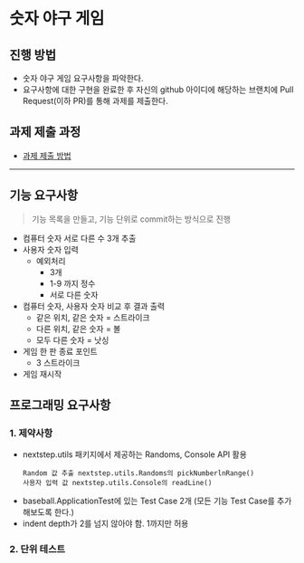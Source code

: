 # 숫자 야구 게임
## 진행 방법
* 숫자 야구 게임 요구사항을 파악한다.
* 요구사항에 대한 구현을 완료한 후 자신의 github 아이디에 해당하는 브랜치에 Pull Request(이하 PR)를 통해 과제를 제출한다.

## 과제 제출 과정
* [과제 제출 방법](https://github.com/next-step/nextstep-docs/tree/master/precourse)
---
## 기능 요구사항
> 기능 목록을 만들고, 기능 단위로 commit하는 방식으로 진행
* 컴퓨터 숫자 서로 다른 수 3개 추출
* 사용자 숫자 입력
  * 예외처리
    * 3개
    * 1-9 까지 정수
    * 서로 다른 숫자
* 컴퓨터 숫자, 사용자 숫자 비교 후 결과 출력
  * 같은 위치, 같은 숫자 = 스트라이크
  * 다른 위치, 같은 숫자 = 볼
  * 모두 다른 숫자 = 낫싱
* 게임 한 판 종료 포인트
  * 3 스트라이크
* 게임 재시작
## 프로그래밍 요구사항
### 1. 제약사항
* nextstep.utils 패키지에서 제공하는 Randoms, Console API 활용
    ````
    Random 값 추출 nextstep.utils.Randoms의 pickNumberlnRange()
    사용자 입력 값 nextstep.utils.Console의 readLine()
    ````
* baseball.ApplicationTest에 있는 Test Case 2개 
  (모든 기능 Test Case를 추가해보도록 한다.)
* indent depth가 2를 넘지 않아야 함. 1까지만 허용
### 2. 단위 테스트